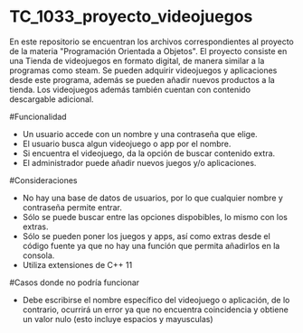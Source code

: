 # TC_1033_proyecto_videojuegos
En este repositorio se encuentran los archivos correspondientes al proyecto de la materia "Programación Orientada a Objetos".
El proyecto consiste en una Tienda de videojuegos en formato digital, de manera similar a la programas como steam. Se pueden adquirir videojuegos y aplicaciones desde este programa, además se pueden añadir nuevos productos a la tienda. Los videojuegos además también cuentan con contenido descargable adicional.

#Funcionalidad
- Un usuario accede con un nombre y una contraseña que elige.
- El usuario busca algun videojuego o app por el nombre.
- Si encuentra el videojuego, da la opción de buscar contenido extra.
- El administrador puede añadir nuevos juegos y/o aplicaciones.

#Consideraciones
- No hay una base de datos de usuarios, por lo que cualquier nombre y contraseña permite entrar.
- Sólo se puede buscar entre las opciones dispobibles, lo mismo con los extras.
- Sólo se pueden poner los juegos y apps, así como extras desde el código fuente ya que no hay una función que permita añadirlos en la consola.
- Utiliza extensiones de C++ 11

#Casos donde no podría funcionar

- Debe escribirse el nombre específico del videojuego o aplicación, de lo contrario, ocurrirá un error ya que no encuentra coincidencia y obtiene un valor nulo (esto incluye espacios y mayusculas)
